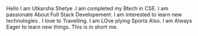 Hello 
I am Utkarsha Shetye .I am completed my Btech in CSE.
I am passionate About Full Stack Developement.
I am interested to learn new technologies .
I love to Travelling.
I am LOve plying Sports Also.
I am Always Eager to learn new things.
This is in short me.
